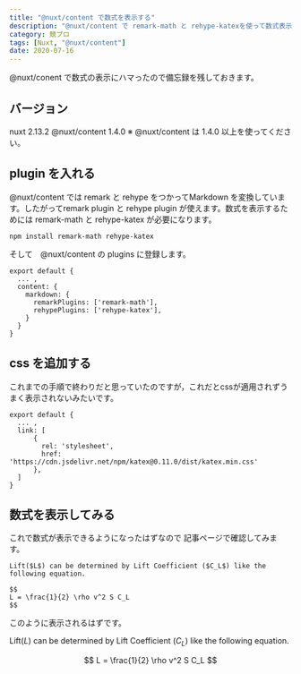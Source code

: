 ```yaml
---
title: "@nuxt/content で数式を表示する"
description: "@nuxt/content で remark-math と rehype-katexを使って数式表示してみました。"
category: 競プロ
tags: [Nuxt, "@nuxt/content"]
date: 2020-07-16
---
```


@nuxt/conent で数式の表示にハマったので備忘録を残しておきます。

## バージョン
nuxt 2.13.2
@nuxt/content 1.4.0
※ @nuxt/content は 1.4.0 以上を使ってください。

## plugin を入れる
@nuxt/content では remark と rehype をつかってMarkdown を変換しています。したがってremark plugin と rehype plugin が使えます。数式を表示するためには remark-math と rehype-katex が必要になります。
```
npm install remark-math rehype-katex
```
そして　@nuxt/content の plugins に登録します。

``` js[nuxt.config.js]
export default {
  ... ,
  content: {
    markdown: {
      remarkPlugins: ['remark-math'],
      rehypePlugins: ['rehype-katex'],
    }
  }
}
```
## css を追加する
これまでの手順で終わりだと思っていたのですが，これだとcssが適用されずうまく表示されないみたいです。
``` js[nuxt.config.js]
export default {
  ... ,
  link: [
      {
        rel: 'stylesheet',
        href: 'https://cdn.jsdelivr.net/npm/katex@0.11.0/dist/katex.min.css'
      },
  ]
}
```

## 数式を表示してみる
これで数式が表示できるようになったはずなので 記事ページで確認してみます。
```md[]
Lift($L$) can be determined by Lift Coefficient ($C_L$) like the following equation.

$$
L = \frac{1}{2} \rho v^2 S C_L
$$
```
このように表示されるはずです。

Lift($L$) can be determined by Lift Coefficient ($C_L$) like the following equation.

$$
L = \frac{1}{2} \rho v^2 S C_L
$$

